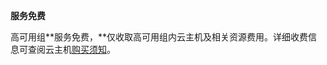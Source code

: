 **服务免费**

高可用组**服务免费，**仅收取高可用组内云主机及相关资源费用。详细收费信息可查阅云主机[购买须知](https://www.jdcloud.com/help/detail/290/isCatalog/1)。